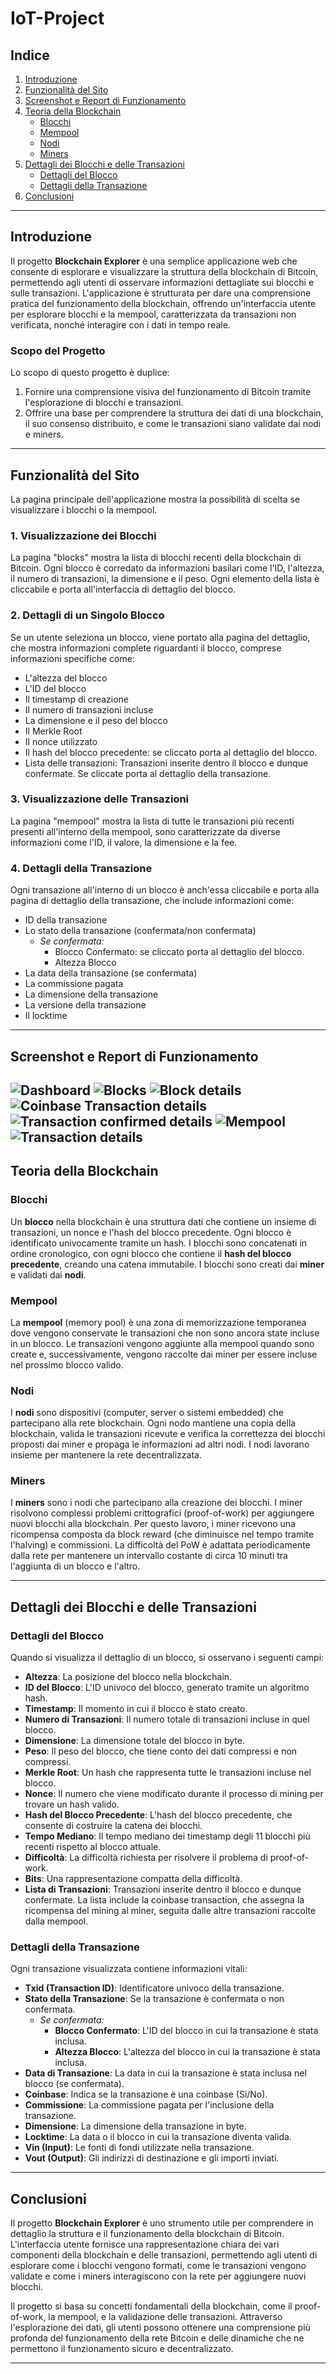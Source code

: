 # IoT-Project

## Indice

1. [Introduzione](#introduzione)
2. [Funzionalità del Sito](#funzionalità-del-sito)
3. [Screenshot e Report di Funzionamento](#screenshot-e-report-di-funzionamento)
4. [Teoria della Blockchain](#teoria-della-blockchain)
   - [Blocchi](#blocchi)
   - [Mempool](#mempool)
   - [Nodi](#nodi)
   - [Miners](#miners)
5. [Dettagli dei Blocchi e delle Transazioni](#dettagli-dei-blocchi-e-delle-transazioni)
   - [Dettagli del Blocco](#dettagli-del-blocco)
   - [Dettagli della Transazione](#dettagli-della-transazione)
6. [Conclusioni](#conclusioni)

---

## Introduzione

Il progetto **Blockchain Explorer** è una semplice applicazione web che consente di esplorare e visualizzare la struttura della blockchain di Bitcoin, permettendo agli utenti di osservare informazioni dettagliate sui blocchi e sulle transazioni. L'applicazione è strutturata per dare una comprensione pratica del funzionamento della blockchain, offrendo un'interfaccia utente per esplorare blocchi e la mempool, caratterizzata da transazioni non verificata, nonché interagire con i dati in tempo reale.

### Scopo del Progetto
Lo scopo di questo progetto è duplice:
1. Fornire una comprensione visiva del funzionamento di Bitcoin tramite l'esplorazione di blocchi e transazioni.
2. Offrire una base per comprendere la struttura dei dati di una blockchain, il suo consenso distribuito, e come le transazioni siano validate dai nodi e miners.

---

## Funzionalità del Sito

La pagina principale dell'applicazione mostra la possibilità di scelta se visualizzare i blocchi o la mempool.

### 1. Visualizzazione dei Blocchi

La pagina "blocks" mostra la lista di blocchi recenti della blockchain di Bitcoin. Ogni blocco è corredato da informazioni basilari come l'ID, l'altezza, il numero di transazioni, la dimensione e il peso. Ogni elemento della lista è cliccabile e porta all'interfaccia di dettaglio del blocco.

### 2. Dettagli di un Singolo Blocco

Se un utente seleziona un blocco, viene portato alla pagina del dettaglio, che mostra informazioni complete riguardanti il blocco, comprese informazioni specifiche come:
- L'altezza del blocco
- L'ID del blocco
- Il timestamp di creazione
- Il numero di transazioni incluse
- La dimensione e il peso del blocco
- Il Merkle Root
- Il nonce utilizzato
- Il hash del blocco precedente: se cliccato porta al dettaglio del blocco.
- Lista delle transazioni: Transazioni inserite dentro il blocco e dunque confermate. Se cliccate porta al dettaglio della transazione.


### 3. Visualizzazione delle Transazioni

La pagina "mempool" mostra la lista di tutte le transazioni più recenti presenti all'interno della mempool, sono caratterizzate da diverse informazioni come l'ID, il valore, la dimensione e la fee.

### 4. Dettagli della Transazione

Ogni transazione all'interno di un blocco è anch'essa cliccabile e porta alla pagina di dettaglio della transazione, che include informazioni come:
- ID della transazione
- Lo stato della transazione (confermata/non confermata)
   - *Se confermata:*
      - Blocco Confermato: se cliccato porta al dettaglio del blocco.
      - Altezza Blocco
- La data della transazione (se confermata)
- La commissione pagata
- La dimensione della transazione
- La versione della transazione
- Il locktime

---

## Screenshot e Report di Funzionamento
![Dashboard](./images/dashboard.png)
![Blocks](./images/blocks.png)
![Block details](./images/block-details.png)
![Coinbase Transaction details](./images/coinbase-transaction-details.png)
![Transaction confirmed details](./images/transaction-details1.png)
![Mempool](./images/mempool.png)
![Transaction details](./images/transaction-details2.png)
---

## Teoria della Blockchain

### Blocchi

Un **blocco** nella blockchain è una struttura dati che contiene un insieme di transazioni, un nonce e l'hash del blocco precedente. Ogni blocco è identificato univocamente tramite un hash. I blocchi sono concatenati in ordine cronologico, con ogni blocco che contiene il **hash del blocco precedente**, creando una catena immutabile. I blocchi sono creati dai **miner** e validati dai **nodi**.

### Mempool

La **mempool** (memory pool) è una zona di memorizzazione temporanea dove vengono conservate le transazioni che non sono ancora state incluse in un blocco. Le transazioni vengono aggiunte alla mempool quando sono create e, successivamente, vengono raccolte dai miner per essere incluse nel prossimo blocco valido.

### Nodi

I **nodi** sono dispositivi (computer, server o sistemi embedded) che partecipano alla rete blockchain. Ogni nodo mantiene una copia della blockchain, valida le transazioni ricevute e verifica la correttezza dei blocchi proposti dai miner e propaga le informazioni ad altri nodi. I nodi lavorano insieme per mantenere la rete decentralizzata.

### Miners

I **miners** sono i nodi che partecipano alla creazione dei blocchi. I miner risolvono complessi problemi crittografici (proof-of-work) per aggiungere nuovi blocchi alla blockchain. Per questo lavoro, i miner ricevono una ricompensa composta da block reward (che diminuisce nel tempo tramite l'halving) e commissioni. La difficoltà del PoW è adattata periodicamente dalla rete per mantenere un intervallo costante di circa 10 minuti tra l'aggiunta di un blocco e l'altro.

---

## Dettagli dei Blocchi e delle Transazioni

### Dettagli del Blocco

Quando si visualizza il dettaglio di un blocco, si osservano i seguenti campi:

- **Altezza**: La posizione del blocco nella blockchain.
- **ID del Blocco**: L'ID univoco del blocco, generato tramite un algoritmo hash.
- **Timestamp**: Il momento in cui il blocco è stato creato.
- **Numero di Transazioni**: Il numero totale di transazioni incluse in quel blocco.
- **Dimensione**: La dimensione totale del blocco in byte.
- **Peso**: Il peso del blocco, che tiene conto dei dati compressi e non compressi.
- **Merkle Root**: Un hash che rappresenta tutte le transazioni incluse nel blocco.
- **Nonce**: Il numero che viene modificato durante il processo di mining per trovare un hash valido.
- **Hash del Blocco Precedente**: L'hash del blocco precedente, che consente di costruire la catena dei blocchi.
- **Tempo Mediano**: Il tempo mediano dei timestamp degli 11 blocchi più recenti rispetto al blocco attuale.
- **Difficoltà**: La difficoltà richiesta per risolvere il problema di proof-of-work.
- **Bits**: Una rappresentazione compatta della difficoltà.
- **Lista di Transazioni**: Transazioni inserite dentro il blocco e dunque confermate.  La lista include la coinbase transaction, che assegna la ricompensa del mining al miner, seguita dalle altre transazioni raccolte dalla mempool.


### Dettagli della Transazione

Ogni transazione visualizzata contiene informazioni vitali:

- **Txid (Transaction ID)**: Identificatore univoco della transazione.
- **Stato della Transazione**: Se la transazione è confermata o non confermata.
   - *Se confermata:*
      - **Blocco Confermato**: L'ID del blocco in cui la transazione è stata inclusa.
      - **Altezza Blocco**: L'altezza del blocco in cui la transazione è stata inclusa.
- **Data di Transazione**: La data in cui la transazione è stata inclusa nel blocco (se confermata).
- **Coinbase**: Indica se la transazione è una coinbase (Sì/No).
- **Commissione**: La commissione pagata per l'inclusione della transazione.
- **Dimensione**: La dimensione della transazione in byte.
- **Locktime**: La data o il blocco in cui la transazione diventa valida.
- **Vin (Input)**: Le fonti di fondi utilizzate nella transazione.
- **Vout (Output)**: Gli indirizzi di destinazione e gli importi inviati.

---

## Conclusioni

Il progetto **Blockchain Explorer** è uno strumento utile per comprendere in dettaglio la struttura e il funzionamento della blockchain di Bitcoin. L'interfaccia utente fornisce una rappresentazione chiara dei vari componenti della blockchain e delle transazioni, permettendo agli utenti di esplorare come i blocchi vengono formati, come le transazioni vengono validate e come i miners interagiscono con la rete per aggiungere nuovi blocchi.

Il progetto si basa su concetti fondamentali della blockchain, come il proof-of-work, la mempool, e la validazione delle transazioni. Attraverso l'esplorazione dei dati, gli utenti possono ottenere una comprensione più profonda del funzionamento della rete Bitcoin e delle dinamiche che ne permettono il funzionamento sicuro e decentralizzato.

---

